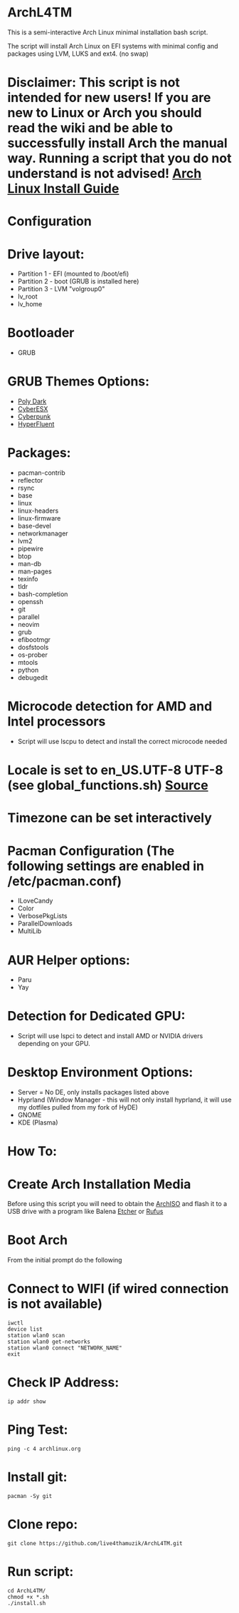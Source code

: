 # ArchL4TM

This is a semi-interactive Arch Linux minimal installation bash script.

The script will install Arch Linux on EFI systems with minimal config and packages using LVM, LUKS and ext4. (no swap)

# Disclaimer: This script is not intended for new users! If you are new to Linux or Arch you should read the wiki and be able to successfully install Arch the manual way. Running a script that you do not understand is not advised! [Arch Linux Install Guide](https://wiki.archlinux.org/title/Installation_guide/)

# Configuration 
  # Drive layout:
  - Partition 1 - EFI (mounted to /boot/efi)
  - Partition 2 - boot (GRUB is installed here)
  - Partition 3 - LVM "volgroup0"
  - lv_root 
  - lv_home 

  # Bootloader
  - GRUB
  
  # GRUB Themes Options:  
  - [Poly Dark](https://github.com/shvchk/poly-dark.git)
  - [CyberESX](https://github.com/HenriqueLopes42/themeGrub.CyberEXS.git)
  - [Cyberpunk](https://gitlab.com/anoopmsivadas/Cyberpunk-GRUB-Theme.git)
  - [HyperFluent](https://github.com/Coopydood/HyperFluent-GRUB-Theme.git)
  
  # Packages:
  - pacman-contrib
  - reflector
  - rsync
  - base
  - linux
  - linux-headers
  - linux-firmware
  - base-devel
  - networkmanager
  - lvm2
  - pipewire
  - btop
  - man-db
  - man-pages
  - texinfo
  - tldr
  - bash-completion
  - openssh
  - git
  - parallel
  - neovim
  - grub
  - efibootmgr
  - dosfstools
  - os-prober
  - mtools
  - python
  - debugedit
 

  # Microcode detection for AMD and Intel processors
  - Script will use lscpu to detect and install the correct microcode needed

  # Locale is set to en_US.UTF-8 UTF-8 (see global_functions.sh) [Source](https://wiki.archlinux.org/title/Locale#)

  # Timezone can be set interactively

  # Pacman Configuration (The following settings are enabled in /etc/pacman.conf)
  - ILoveCandy
  - Color
  - VerbosePkgLists
  - ParallelDownloads
  - MultiLib

  # AUR Helper options:
  - Paru
  - Yay

  # Detection for Dedicated GPU:
  - Script will use lspci to detect and install AMD or NVIDIA drivers depending on your GPU.

  # Desktop Environment Options:
  - Server = No DE, only installs packages listed above
  - Hyprland (Window Manager - this will not only install hyprland, it will use my dotfiles pulled from my fork of HyDE)
  - GNOME
  - KDE (Plasma)


# How To:

# Create Arch Installation Media
  Before using this script you will need to obtain the [ArchISO](https://archlinux.org/download/) and flash it to a USB drive with a program like Balena       [Etcher](https://etcher.balena.io/etcher/) or [Rufus](https://rufus.ie/en/)

# Boot Arch
  From the initial prompt do the following

# Connect to WIFI (if wired connection is not available)
```
iwctl
device list
station wlan0 scan
station wlan0 get-networks
station wlan0 connect "NETWORK_NAME"
exit
```

# Check IP Address:
```
ip addr show
```

# Ping Test:
```
ping -c 4 archlinux.org
```

# Install git:
```
pacman -Sy git
```

# Clone repo:
```
git clone https://github.com/live4thamuzik/ArchL4TM.git
```

# Run script:
```
cd ArchL4TM/
chmod +x *.sh
./install.sh
```
